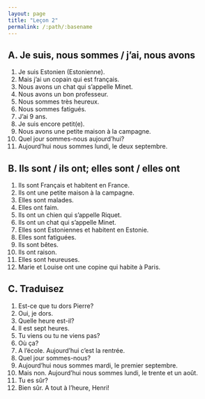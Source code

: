 ```yaml
---
layout: page
title: "Leçon 2"
permalink: /:path/:basename
---
```


## A. Je suis, nous sommes / j’ai, nous avons
1. Je suis Estonien (Estonienne).
2. Mais j’ai un copain qui est français.
3. Nous avons un chat qui s’appelle Minet.
4. Nous avons un bon professeur.
5. Nous sommes très heureux.
6. Nous sommes fatigués.
7. J’ai 9 ans.
8. Je suis encore petit(e).
9. Nous avons une petite maison à la campagne.
10. Quel jour sommes-nous aujourd’hui?
11. Aujourd’hui nous sommes lundi, le deux septembre.

## B. Ils sont / ils ont; elles sont / elles ont
1. Ils sont Français et habitent en France.
2. Ils ont une petite maison à la campagne.
3. Elles sont malades.
4. Elles ont faim.
5. Ils ont un chien qui s’appelle Riquet.
6. Ils ont un chat qui s’appelle Minet.
7. Elles sont Estoniennes et habitent en Estonie.
8. Elles sont fatiguées.
9. Ils sont bêtes.
10. Ils ont raison.
11. Elles sont heureuses.
12. Marie et Louise ont une copine qui habite à Paris.

## C. Traduisez
1. Est-ce que tu dors Pierre?
2. Oui, je dors.
3. Quelle heure est-il?
4. Il est sept heures.
5. Tu viens ou tu ne viens pas?
6. Où ça?
7. A l’école. Aujourd’hui c’est la rentrée.
8. Quel jour sommes-nous?
9. Aujourd’hui nous sommes mardi, le premier septembre.
10. Mais non. Aujourd’hui nous sommes lundi, le trente et un août.
11. Tu es sûr?
12. Bien sûr. A tout à l’heure, Henri!
